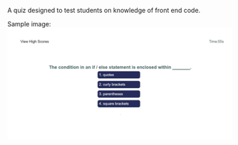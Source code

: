 
A quiz designed to test students on knowledge of front end code.

Sample image:
<img src="./sample.jpg" alt="a sample of the page" title="Sample">